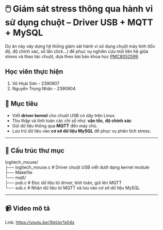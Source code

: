 # 🖱️ Giám sát stress thông qua hành vi sử dụng chuột – Driver USB + MQTT + MySQL

Dự án này xây dựng hệ thống giám sát hành vi sử dụng chuột máy tính (tốc độ, độ chính xác, số lần click...) để phục vụ nghiên cứu mối liên hệ giữa stress và thao tác chuột, dựa theo bài báo khoa học [PMC8052599](https://www.ncbi.nlm.nih.gov/pmc/articles/PMC8052599/).

## Học viên thực hiện

1. Võ Hoài Sơn - 2390907
2. Nguyễn Trọng Nhân - 2390904

## 🎯 Mục tiêu

- Viết **driver kernel** cho chuột USB có dây trên Linux.
- Thu thập và tính toán các chỉ số như: **vận tốc**, **độ chính xác**
- Gửi dữ liệu thông qua **MQTT** đến máy chủ.
- Lưu trữ dữ liệu vào **cơ sở dữ liệu MySQL** để phục vụ phân tích stress.

---

## 📁 Cấu trúc thư mục

logitech_mouse/  
├── logitech_mouse.c # Driver chuột USB viết dưới dạng kernel module  
├── Makefile  
└── mqtt/  
    ├── pub.c # Đọc dữ liệu từ driver, tính toán, gửi lên MQTT  
    └── sub.c # Nhận dữ liệu từ MQTT và lưu vào cơ sở dữ liệu MySQL 

---

## 📹 Video mô tả
Link: https://youtu.be/3IgUxr1s04s
